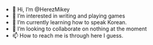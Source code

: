 - 👋 Hi, I’m @HerezMikey
- 👀 I’m interested in writing and playing games
- 🌱 I’m currently learning how to speak Korean.
- 💞️ I’m looking to collaborate on nothing at the moment
- 📫 How to reach me is through here I guess.

<!---
HerezMikey/HerezMikey is a ✨ special ✨ repository because its `README.md` (this file) appears on your GitHub profile.
You can click the Preview link to take a look at your changes.
--->
